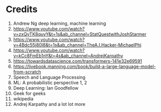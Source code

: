 # Credits
1. Andrew Ng deep learning, machine learning
2. https://www.youtube.com/watch?v=zxQyTK8quyY&t=1s&ab_channel=StatQuestwithJoshStarmer
3. https://www.youtube.com/watch?v=4Bdc55j80l8&t=1s&ab_channel=TheA.I.Hacker-MichaelPhi
4. https://www.youtube.com/watch?v=kCc8FmEb1nY&t=4s&ab_channel=AndrejKarpathy
5. https://towardsdatascience.com/transformers-141e32e69591
6. https://livebook.manning.com/book/build-a-large-language-model-from-scratch
7. Speech and Language Processing
8. ML: A probabilistic perspective 1, 2
9. Deep Learning: Ian Goodfellow
10. Geek for geeks
11. wikipedia
12. Andrej Karpathy
 and a lot lot more